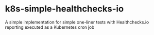 # k8s-simple-healthchecks-io
A simple implementation for simple one-liner tests with Healthchecks.io reporting executed as a Kubernetes cron job
